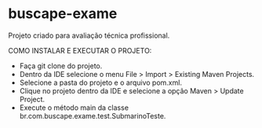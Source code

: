 # buscape-exame
Projeto criado para avaliação técnica profissional.

COMO INSTALAR E EXECUTAR O PROJETO:

- Faça git clone do projeto.
- Dentro da IDE selecione o menu File > Import > Existing Maven Projects.
- Selecione a pasta do projeto e o arquivo pom.xml.
- Clique no projeto dentro da IDE e selecione a opção Maven > Update Project.
- Execute o método main da classe br.com.buscape.exame.test.SubmarinoTeste.
